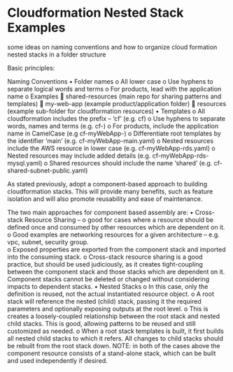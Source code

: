 # Cloudformation Nested Stack Examples
some ideas on naming conventions and how to organize cloud formation nested stacks in a folder structure

Basic principles:

Naming Conventions
•	Folder names
o	All lower case
o	Use hyphens to separate logical words and terms 
o	For products, lead with the application name
o	Examples
	shared-resources  (main repo for sharing patterns and templates)
	my-web-app (example product/application folder)
	resources (example sub-folder for cloudformation resources)
•	Templates
o	All cloudformation includes the prefix – ‘cf’  (e.g. cf)
o	Use hyphens to separate words, names and terms (e.g. cf-)
o	For products, include the application name in CamelCase (e.g  cf-myWebApp-)
o	Differentiate root templates by the identifier ‘main’  (e.g. cf-myWebApp-main.yaml)
o	Nested resources include the AWS resource in lower case (e.g. cf-myWebApp-rds.yaml)
o	Nested resources may include added details  (e.g. cf-myWebApp-rds-mysql.yaml)
o	Shared resources should include the name ‘shared’ (e.g. cf-shared-subnet-public.yaml) 

As stated previously, adopt a component-based approach to building cloudformation stacks.   This will provide many benefits, such as feature isolation and will also promote reusability and ease of maintenance.

The two main approaches for component based assembly are:
•	Cross-stack Resource Sharing – 
o	good for cases where a resource should be defined once and consumed by other resources which are dependent on it.
o	Good examples are networking resources for a given architecture – e.g. vpc, subnet, security group.   
o	Exposed properties are exported from the component stack and imported into the consuming stack. 
o	Cross-stack resource sharing is a good practice, but should be used judiciously, as it creates tight-coupling between the component stack and those stacks which are dependent on it.  Component stacks cannot be deleted or changed without considering impacts to dependent stacks. 
•	Nested Stacks
o	In this case, only the definition is reused, not the actual instantiated resource object.
o	A root stack will reference the nested (child) stack, passing it the required parameters and optionally exposing outputs at the root level.
o	This is creates a loosely-coupled relationship between the root stack and nested child stacks.   This is good, allowing patterns to be reused and still customized as needed.
o	When a root stack templates is built, it first builds all nested child stacks to which it refers.    All changes to child stacks should be rebuilt from the root stack down.
NOTE:  in both of the cases above the component resource consists of a stand-alone stack, which can be built and used independently if desired.  
